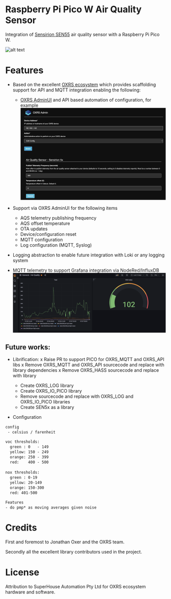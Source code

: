 # Raspberry Pi Pico W Air Quality Sensor

Integration of [Sensirion SEN55](https://www.sensirion.com/products/catalog/SEN55) air quality sensor with a Raspberry Pi Pico W.

![alt text](https://admin.sensirion.com/media/portfolio/series/image/6a057318-e34a-4b2c-9303-5ac180312d85.png "Sensirion SEN55")


# Features
- Based on the excellent [OXRS ecosystem](https://oxrs.io/) which provides scaffolding support for API and MQTT integration enabling the following:
    - [OXRS AdminUI](https://github.com/OXRS-IO/OXRS-IO-AdminUI-WEB-APP) and API based automation of configuration, for example
![Alt text](docs/oxrsadminui.png)

- Support via OXRS AdminUI for the following items
  - AQS telemetry publishing frequency
  - AQS offset temperature
  - OTA updates
  - Device/configuration reset
  - MQTT configuration
  - Log configuration (MQTT, Syslog)

- Logging abstraction to enable future integration with Loki or any logging system

- MQTT telemetry to support Grafana integration via NodeRed/InfluxDB
![Alt text](docs/grafanaaqs.png)

## Future works:

- Librification:
  x Raise PR to support PICO for OXRS_MQTT and OXRS_API libs
  x Remove OXRS_MQTT and OXRS_API sourcecode and replace with library dependencies
  x Remove OXRS_HASS sourcecode and replace with library
  - Create OXRS_LOG library
  - Create OXRS_IO_PICO library
  - Remove sourcecode and replace with OXRS_LOG and OXRS_IO_PICO libraries
  - Create SEN5x as a library 

- Configuration

```
config
 - celsius / farenheit
```

```
voc thresholds:
  green : 0   - 149
  yellow: 150 - 249
  orange: 250 - 399
  red:    400 - 500

nox thresholds:
  green : 0-19
  yellow: 20-149
  orange: 150-300
  red: 401-500
```

```
Features
- do pmp* as moving averages given noise 
```

# Credits
First and foremost to Jonathan Oxer and the OXRS team.

Secondly all the excellent library contributors used in the project.

# License

Attribution to SuperHouse Automation Pty Ltd for OXRS ecosystem hardware and software.
